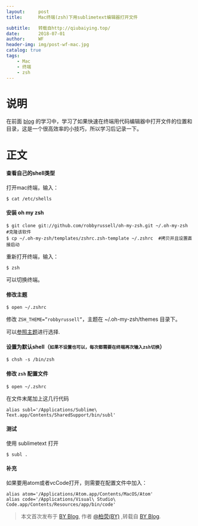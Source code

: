 ```yaml
---
layout:     post
title:      Mac终端(zsh)下用sublimetext编辑器打开文件

subtitle:   转载自http://qiubaiying.top/
date:       2018-07-01
author:     WF
header-img: img/post-wf-mac.jpg
catalog: true
tags:
    - Mac
    - 终端
    - zsh
---
```


# 说明
 
 在前面 [blog](http://qiubaiying.top/2017/06/19/%E5%BF%AB%E9%80%9F%E9%85%8D%E7%BD%AEzsh/) 的学习中，学习了如果快速在终端用代码编辑器中打开文件的位置和目录，这是一个很高效率的小技巧，所以学习后记录一下。
 
# 正文

#### 查看自己的shell类型

打开mac终端，输入：

	$ cat /etc/shells
	
#### 安装 oh my zsh

	$ git clone git://github.com/robbyrussell/oh-my-zsh.git ~/.oh-my-zsh  #克隆该软件
	$ cp ~/.oh-my-zsh/templates/zshrc.zsh-template ~/.zshrc  #拷贝并且设置直接启动

重新打开终端，输入：
	
	$ zsh

可以切换终端。

#### 修改主题

	$ open ~/.zshrc 

修改 `ZSH_THEME=”robbyrussell”`，主题在 ~/.oh-my-zsh/themes 目录下。


可以[参照主题](https://github.com/robbyrussell/oh-my-zsh/wiki/themes)进行选择.

#### 设置为默认shell（`如果不设置也可以，每次都需要在终端再次输入zsh切换`）

	$ chsh -s /bin/zsh

#### 修改 `zsh` 配置文件

	$ open ~/.zshrc
	
在文件末尾加上这几行代码

	alias subl='/Applications/Sublime\ Text.app/Contents/SharedSupport/bin/subl'

#### 测试
使用 sublimetext 打开
	
	$ subl .

#### 补充
如果要用atom或者vcCode打开，则需要在配置文件中加入：

	alias atom='/Applications/Atom.app/Contents/MacOS/Atom'
	alias code='/Applications/Visual\ Studio\ Code.app/Contents/Resources/app/bin/code'

> 本文首次发布于 [BY Blog](http://qiubaiying.github.io), 作者 [@柏荧(BY)](http://github.com/qiubaiying) ,转载自 [BY Blog](http://qiubaiying.top/).